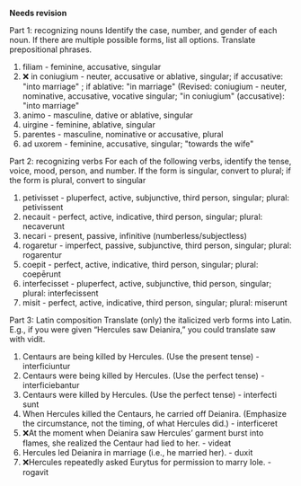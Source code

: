 **Needs revision**

Part 1: recognizing nouns
Identify the case, number, and gender of each noun. If there are multiple possible forms, list all options. Translate prepositional phrases.

1. filiam - feminine, accusative, singular
2. ❌ in coniugium - neuter, accusative or ablative, singular; if accusative: "into marriage" ; if ablative: "in marriage"
       (Revised: coniugium - neuter, nominative, accusative, vocative singular; "in coniugium" (accusative): "into marriage" 
3. animo - masculine, dative or ablative, singular
4. uirgine - feminine, ablative, singular
5. parentes - masculine, nominative or accusative, plural
6. ad uxorem - feminine, accusative, singular; "towards the wife"

Part 2: recognizing verbs
For each of the following verbs, identify the tense, voice, mood, person, and number. If the form is singular, convert to plural; if the form is plural, convert to singular

1. petivisset - pluperfect, active, subjunctive, third person, singular; plural: petivissent
2. necauit - perfect, active, indicative, third person, singular; plural: necaverunt
3. necari - present, passive, infinitive (numberless/subjectless)
4. rogaretur - imperfect, passive, subjunctive, third person, singular; plural: rogarentur
5. coepit - perfect, active, indicative, third person, singular; plural: coepērunt
6. interfecisset - pluperfect, active, subjunctive, thid person, singular; plural: interfecissent
7. misit - perfect, active, indicative, third person, singular; plural: miserunt

Part 3: Latin composition
Translate (only) the italicized verb forms into Latin. E.g., if you were given “Hercules saw Deianira,” you could translate saw with vidit.

1. Centaurs are being killed by Hercules. (Use the present tense) - interficiuntur
2. Centaurs were being killed by Hercules. (Use the perfect tense) - interficiebantur
3. Centaurs were killed by Hercules. (Use the perfect tense) - interfecti sunt
4. When Hercules killed the Centaurs, he carried off Deianira. (Emphasize the circumstance, not the timing, of what Hercules did.) - interficeret
5. ❌At the moment when Deianira saw Hercules’ garment burst into flames, she realized the Centaur had lied to her. - videat
6. Hercules led Deianira in marriage (i.e., he married her). - duxit
7. ❌Hercules repeatedly asked Eurytus for permission to marry Iole. - rogavit 
